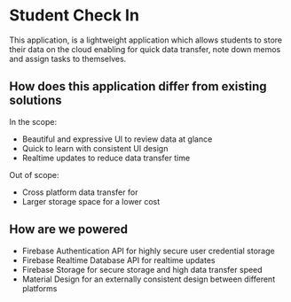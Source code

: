 # Student Check In

This application, is a lightweight application which allows students to store their data on the cloud enabling for quick data transfer, note down memos and assign tasks to themselves.

## How does this application differ from existing solutions

In the scope:
- Beautiful and expressive UI to review data at glance
- Quick to learn with consistent UI design
- Realtime updates to reduce data transfer time

Out of scope:
- Cross platform data transfer for 
- Larger storage space for a lower cost

## How are we powered
- Firebase Authentication API for highly secure user credential storage
- Firebase Realtime Database API for realtime updates
- Firebase Storage for secure storage and high data transfer speed
- Material Design for an externally consistent design between different platforms



